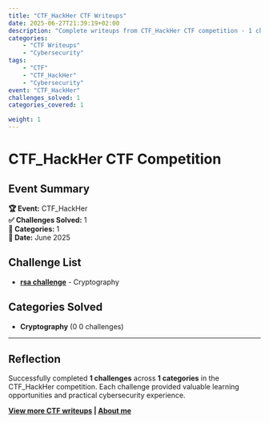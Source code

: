 ```yaml
---
title: "CTF_HackHer CTF Writeups"
date: 2025-06-27T21:39:19+02:00
description: "Complete writeups from CTF_HackHer CTF competition - 1 challenges solved across 1 categories"
categories:
    - "CTF Writeups"
    - "Cybersecurity"
tags:
    - "CTF"
    - "CTF_HackHer"
    - "Cybersecurity"
event: "CTF_HackHer"
challenges_solved: 1
categories_covered: 1

weight: 1
---
```


# CTF_HackHer CTF Competition

## Event Summary

**🏆 Event:** CTF_HackHer  
**✅ Challenges Solved:** 1  
**🎯 Categories:** 1  
**📅 Date:** June 2025



## Challenge List

- **[rsa challenge](/ctf/ctf-hackher/rsa-challenge/)** - Cryptography


## Categories Solved

- **Cryptography** (0
0 challenges)

---

## Reflection

Successfully completed **1 challenges** across **1 categories** in the CTF_HackHer competition. Each challenge provided valuable learning opportunities and practical cybersecurity experience.

**[View more CTF writeups](/ctf) | [About me](/about)**
